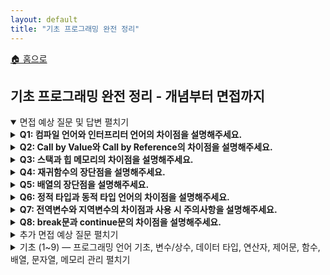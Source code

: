 ```yaml
---
layout: default
title: "기초 프로그래밍 완전 정리"
---
```


<p class="breadcrumb"><a href="/cs_study/home.html">🏠 홈으로</a></p>

<section>
  <h2>기초 프로그래밍 완전 정리 - 개념부터 면접까지</h2>
</section>

<!-- 면접 예상 질문 및 답변 (최상단) -->
<details open>
<summary><span class="accordion-title">면접 예상 질문 및 답변</span> <span class="indicator">펼치기</span></summary>
  <div class="accordion-content">
<details>
    <summary><b>Q1: 컴파일 언어와 인터프리터 언어의 차이점을 설명해주세요.</b></summary>
    <div class="accordion-content">
    <p><b>A:</b> 컴파일 언어는 소스코드를 실행 전에 기계어로 번역하여 실행 파일을 만드는 방식입니다. 실행 속도가 빠르고 배포 시 소스코드가 노출되지 않지만, 플랫폼에 종속적이고 컴파일 시간이 필요합니다. 인터프리터 언어는 코드를 한 줄씩 읽어가며 즉시 실행하는 방식으로, 플랫폼 독립적이고 개발과 테스트가 빠르지만 실행 속도가 상대적으로 느립니다.</p>
    </div>
</details>

<details>
    <summary><b>Q2: Call by Value와 Call by Reference의 차이점을 설명해주세요.</b></summary>
    <div class="accordion-content">
    <p><b>A:</b> Call by Value는 함수 호출 시 인자의 값 자체를 복사해서 전달하는 방식입니다. 함수 내에서 매개변수 값을 변경해도 원본 데이터에는 영향을 주지 않습니다. Call by Reference는 변수의 메모리 주소를 전달하는 방식으로, 함수 내에서 매개변수를 통해 원본 데이터를 직접 수정할 수 있습니다.</p>
    </div>
</details>

<details>
    <summary><b>Q3: 스택과 힙 메모리의 차이점을 설명해주세요.</b></summary>
    <div class="accordion-content">
    <p><b>A:</b> 스택 메모리는 지역변수와 매개변수가 저장되는 영역으로 LIFO 구조를 가지며 자동으로 메모리 관리가 됩니다. 힙 메모리는 동적으로 할당되는 메모리로 객체나 배열 등이 저장되며, 프로그래머가 직접 관리하거나 가비지 컬렉션을 통해 관리됩니다. 스택은 빠르지만 크기가 제한적이고, 힙은 상대적으로 느리지만 큰 메모리 공간을 사용할 수 있습니다.</p>
    </div>
</details>

<details>
    <summary><b>Q4: 재귀함수의 장단점을 설명해주세요.</b></summary>
    <div class="accordion-content">
    <p><b>A:</b> 재귀함수의 장점은 복잡한 문제를 간단하고 직관적으로 해결할 수 있고, 코드가 간결해진다는 점입니다. 단점은 함수 호출이 반복되면서 스택 메모리를 많이 사용하고, 잘못 구현하면 무한루프에 빠질 수 있으며, 일반적으로 반복문보다 성능이 떨어진다는 점입니다.</p>
    </div>
</details>

<details>
    <summary><b>Q5: 배열의 장단점을 설명해주세요.</b></summary>
    <div class="accordion-content">
    <p><b>A:</b> 배열의 장점은 인덱스를 통해 O(1) 시간에 원소에 접근할 수 있고, 메모리를 연속적으로 할당해 캐시 효율성이 좋으며, 메모리 오버헤드가 적다는 점입니다. 단점은 크기가 고정되어 있어 유연성이 떨어지고, 중간에 원소를 삽입하거나 삭제할 때 다른 원소들을 이동시켜야 해서 비효율적이라는 점입니다.</p>
    </div>
</details>

<details>
    <summary><b>Q6: 정적 타입과 동적 타입 언어의 차이점을 설명해주세요.</b></summary>
    <div class="accordion-content">
    <p><b>A:</b> 정적 타입 언어는 변수의 타입을 컴파일 시점에 결정하고 검사하는 언어로, 타입 안정성이 높고 실행 속도가 빠르지만 코드가 상대적으로 복잡합니다. 동적 타입 언어는 실행 시점에 타입이 결정되는 언어로, 코드 작성이 간단하고 유연하지만 런타임 에러 가능성이 있고 실행 속도가 상대적으로 느립니다.</p>
    </div>
</details>

<details>
    <summary><b>Q7: 전역변수와 지역변수의 차이점과 사용 시 주의사항을 설명해주세요.</b></summary>
    <div class="accordion-content">
    <p><b>A:</b> 전역변수는 프로그램 전체에서 접근 가능한 변수로 메모리에 프로그램 시작부터 종료까지 계속 존재합니다. 지역변수는 특정 함수나 블록 내에서만 접근 가능한 변수로 해당 범위를 벗어나면 메모리에서 해제됩니다. 전역변수는 남용하면 코드의 복잡성이 증가하고 디버깅이 어려워지므로, 꼭 필요한 경우가 아니라면 지역변수를 사용하는 것이 좋습니다.</p>
    </div>
</details>

<details>
    <summary><b>Q8: break문과 continue문의 차이점을 설명해주세요.</b></summary>
    <div class="accordion-content">
    <p><b>A:</b> break문은 현재 실행 중인 반복문이나 switch문을 완전히 빠져나가는 제어문입니다. continue문은 현재 반복을 중단하고 다음 반복으로 건너뛰는 제어문으로, 반복문 자체는 계속 실행됩니다.</p>
    </div>
</details>

  </div>
</details>

<!-- 추가 면접 예상 질문 (최상단 두번째) -->
<details>
  <summary><span class="accordion-title">추가 면접 예상 질문</span> <span class="indicator">펼치기</span></summary>
  <div class="accordion-content">
    
<h3>기초 개념</h3>
<details><summary>프로그래밍 패러다임에 대해 설명해주세요.</summary><div class="accordion-content">
<p>프로그래밍 패러다임은 프로그래밍의 관점이나 방식을 의미합니다. 주요 패러다임으로는 절차적 프로그래밍(순차적 명령어 실행), 객체지향 프로그래밍(객체 간 상호작용), 함수형 프로그래밍(함수의 조합), 선언형 프로그래밍(무엇을 할지 선언) 등이 있습니다. 각각은 문제 해결 방식과 코드 구조화 방법이 다르며, 프로젝트 특성에 따라 적절한 패러다임을 선택해야 합니다.</p>
</div></details>

<details><summary>변수명 규칙을 정하는 이유가 무엇인가요?</summary><div class="accordion-content">
<p>변수명 규칙은 코드의 가독성과 유지보수성을 향상시키기 위해서입니다. 일관된 명명 규칙을 따르면 다른 개발자가 코드를 이해하기 쉽고, 변수의 용도를 명확히 파악할 수 있습니다. 또한 예약어 충돌을 방지하고, 컴파일러나 인터프리터가 올바르게 식별할 수 있도록 도와줍니다. 협업 환경에서는 팀의 코딩 컨벤션 통일에도 중요한 역할을 합니다.</p>
</div></details>

<details><summary>상수를 사용하는 이유가 무엇인가요?</summary><div class="accordion-content">
<p>상수를 사용하는 이유는 첫째, 값의 변경을 방지하여 프로그램의 안정성을 높이기 위해서입니다. 둘째, 의미 있는 이름을 부여해 코드 가독성을 향상시킵니다. 셋째, 매직넘버를 제거하여 코드의 의도를 명확히 표현할 수 있습니다. 넷째, 값 변경이 필요한 경우 한 곳에서만 수정하면 되므로 유지보수가 용이합니다.</p></div></details>

<details><summary>타입 캐스팅이란 무엇이고 언제 사용하나요?</summary><div class="accordion-content">
<p>타입 캐스팅은 하나의 데이터 타입을 다른 데이터 타입으로 변환하는 과정입니다. 명시적 캐스팅은 프로그래머가 직접 타입을 변환하는 것이고, 암시적 캐스팅은 시스템이 자동으로 변환하는 것입니다. 서로 다른 타입의 변수 간 연산이 필요할 때, API 호출 시 매개변수 타입이 다를 때, 또는 더 큰 범위의 타입에서 작은 범위로 변환할 때 사용합니다.</p></div></details>

<h3>제어문 및 함수</h3>
<details><summary>for문과 while문의 적절한 사용 시기를 설명해주세요.</summary><div class="accordion-content">
<p>for문은 반복 횟수가 명확할 때 사용하는 것이 적절합니다. 배열 순회, 특정 횟수만큼 반복 실행, 카운터 기반 반복에서 주로 사용됩니다. while문은 조건에 따라 반복 횟수가 달라질 때 사용합니다. 사용자 입력 처리, 파일 끝까지 읽기, 특정 조건 만족까지 대기하는 경우 등에 적합합니다. 코드의 의도를 명확히 전달하는 것이 선택 기준이 되어야 합니다.</p></div></details>

<details><summary>switch문과 if-else문의 성능 차이가 있나요?</summary><div class="accordion-content">
<p>일반적으로 switch문이 if-else문보다 성능이 좋을 수 있습니다. switch문은 점프 테이블을 사용해 O(1) 시간에 해당 케이스로 이동할 수 있지만, if-else문은 조건을 순차적으로 검사해 최악의 경우 O(n) 시간이 걸립니다. 하지만 최신 컴파일러들이 최적화를 수행하므로 실제 성능 차이는 크지 않을 수 있습니다. 성능보다는 코드의 가독성과 유지보수성을 고려해 적절한 구문을 선택하는 것이 중요합니다.</p></div></details>

<details><summary>함수를 사용하는 이유와 장점을 설명해주세요.</summary><div class="accordion-content">
<p>함수를 사용하는 주요 이유는 코드 재사용성 향상입니다. 한 번 작성한 함수를 여러 곳에서 호출할 수 있어 중복 코드를 줄입니다. 또한 프로그램을 작은 단위로 분할하여 복잡성을 관리하고, 각 함수가 특정 기능을 담당하므로 디버깅과 테스트가 쉬워집니다. 함수명을 통해 코드의 의도를 명확히 표현할 수 있고, 팀 개발 시 업무 분담도 용이해집니다.</p></div></details>

<details><summary>매개변수와 인수의 차이점을 설명해주세요.</summary><div class="accordion-content">
<p>매개변수(Parameter)는 함수를 정의할 때 선언하는 변수로, 함수가 받을 값의 형태를 정의합니다. 인수(Argument)는 함수를 호출할 때 실제로 전달하는 값입니다. 즉, 매개변수는 함수 정의 시의 형식적인 변수이고, 인수는 함수 호출 시의 실제 값입니다. 매개변수는 함수 내부에서 지역변수로 동작하며, 인수의 값을 받아 처리합니다.</p></div></details>

<h3>메모리 및 성능</h3>
<details><summary>메모리 누수란 무엇이고 어떻게 방지할 수 있나요?</summary><div class="accordion-content">
<p>메모리 누수는 프로그램이 할당한 메모리를 사용 후 적절히 해제하지 않아 사용 가능한 메모리가 점점 줄어드는 현상입니다. 동적으로 할당한 메모리를 free/delete 하지 않거나, 순환 참조로 가비지 컬렉션이 되지 않을 때 발생합니다. 방지 방법으로는 할당한 메모리는 반드시 해제하고, RAII 패턴이나 스마트 포인터 사용, 메모리 프로파일링 도구 활용, 코드 리뷰를 통한 검증 등이 있습니다.</p></div></details>

<details><summary>가비지 컬렉션이 작동하는 원리를 간단히 설명해주세요.</summary><div class="accordion-content">
<p>가비지 컬렉션은 프로그램에서 더 이상 사용하지 않는 메모리를 자동으로 찾아 해제하는 메커니즘입니다. 주로 루트 객체(전역변수, 스택의 지역변수)에서 시작하여 참조 가능한 모든 객체를 표시하고, 표시되지 않은 객체들을 가비지로 판단해 메모리를 해제합니다. 주요 알고리즘으로는 Mark & Sweep, 참조 카운팅, 세대별 수집 등이 있으며, 각각 장단점이 다릅니다.</p></div></details>

<details><summary>프로그램 성능 최적화를 위해 어떤 점들을 고려해야 하나요?</summary><div class="accordion-content">
<p>먼저 프로파일링을 통해 병목 지점을 파악해야 합니다. 알고리즘과 자료구조 선택이 가장 큰 영향을 미치므로 시간복잡도가 낮은 것을 선택해야 합니다. 메모리 사용량 최적화, 불필요한 연산 제거, 캐싱 활용, 데이터베이스 쿼리 최적화 등도 중요합니다. 하지만 가독성과 유지보수성을 희생하면서까지 최적화하는 것은 지양해야 하며, 실제로 성능 문제가 되는 부분에만 집중적으로 최적화를 적용해야 합니다.</p></div></details>

<h3>실무 관련</h3>
<details><summary>코드 가독성을 높이기 위한 방법들을 제시해주세요.</summary><div class="accordion-content">
<p>의미 있는 변수명과 함수명을 사용하고, 일관된 코딩 컨벤션을 따라야 합니다. 함수는 하나의 기능만 수행하도록 작게 만들고, 적절한 주석을 달되 코드 자체가 설명이 될 수 있도록 작성합니다. 중첩 깊이를 줄이고, 매직넘버 대신 상수를 사용하며, 코드 블록 간 공백을 적절히 활용해 시각적 구분을 명확히 합니다. 복잡한 조건문은 별도 함수로 추출하는 것도 좋은 방법입니다.</p></div></details>

<details><summary>디버깅을 효과적으로 하기 위한 방법은 무엇인가요?</summary><div class="accordion-content">
<p>문제를 재현할 수 있는 최소한의 코드를 작성하고, 디버거를 활용해 단계별로 실행하면서 변수 상태를 확인합니다. 로그를 적절히 활용하여 프로그램 흐름을 추적하고, 단위 테스트를 작성해 함수별로 검증합니다. 코드 리뷰를 통해 다른 시각에서 문제를 바라보고, 문제 해결 과정을 문서화하여 유사한 문제 발생 시 참고할 수 있도록 합니다. 무엇보다 문제를 정확히 정의하고 가정을 검증하는 것이 중요합니다.</p></div></details>

<details><summary>좋은 함수를 작성하기 위한 원칙들을 설명해주세요.</summary><div class="accordion-content">
<p>단일 책임 원칙에 따라 하나의 함수는 하나의 기능만 수행해야 합니다. 함수명은 기능을 명확히 표현하고, 매개변수 개수는 가능한 적게 유지합니다. 사이드 이펙트를 최소화하고, 같은 입력에 대해 항상 같은 출력을 반환하도록 작성합니다. 적절한 길이를 유지하고(보통 20-30줄 이내), 중첩 깊이를 줄여 가독성을 높입니다. 예외 상황에 대한 처리도 포함하고, 함수의 전제 조건과 후행 조건을 명확히 정의합니다.</p></div></details>
  </div>
</details>

<!-- 기초(1~9)를 한 곳의 아코디언으로 묶기 -->
<details>
  <summary><span class="accordion-title">기초 (1~9) — 프로그래밍 언어 기초, 변수/상수, 데이터 타입, 연산자, 제어문, 함수, 배열, 문자열, 메모리 관리</span> <span class="indicator">펼치기</span></summary>
  <div class="accordion-content">

<!-- 1. 프로그래밍 언어 기초 -->
<details>
<summary><b>1. 프로그래밍 언어 기초</b></summary>
<div class="accordion-content">
<h3>1.1 프로그래밍 언어란?</h3>
<p>컴퓨터와 소통하기 위한 언어로, 인간의 논리를 컴퓨터가 이해할 수 있는 형태로 변환해주는 도구입니다.</p>

<h3>1.2 컴파일 vs 인터프리터</h3>
<ul>
    <li><b>컴파일 언어</b>: 전체 소스코드를 미리 기계어로 번역 (C, Java, C++)
    <ul>
        <li>장점: 실행 속도 빠름, 배포 시 소스코드 노출 안됨</li>
        <li>단점: 플랫폼 종속적, 컴파일 시간 필요</li>
    </ul>
    </li>
    <li><b>인터프리터 언어</b>: 코드를 한 줄씩 읽어가며 실행 (Python, JavaScript)
    <ul>
        <li>장점: 플랫폼 독립적, 개발과 테스트가 빠름</li>
        <li>단점: 실행 속도가 상대적으로 느림</li>
    </ul>
    </li>
</ul>

<h3>1.3 정적 vs 동적 타입</h3>
<ul>
    <li><b>정적 타입</b>: 변수 타입을 미리 선언 (Java, C++)</li>
    <li><b>동적 타입</b>: 실행 시 타입이 결정 (Python, JavaScript)</li>
</ul>
</div>
</details>

<!-- 2. 변수와 상수 -->
<details>
<summary><b>2. 변수와 상수</b></summary>
<div class="accordion-content">
<h3>2.1 변수 (Variable)</h3>
<p>값을 저장하는 메모리 공간에 붙인 이름입니다. 프로그램 실행 중 값이 변경될 수 있습니다.</p>

<h3>2.2 상수 (Constant)</h3>
<p>한 번 초기화되면 값을 변경할 수 없는 변수입니다.</p>

<h3>2.3 변수명 규칙</h3>
<ul>
    <li>영문자, 숫자, 언더스코어 사용 가능</li>
    <li>숫자로 시작할 수 없음</li>
    <li>예약어 사용 불가</li>
    <li>camelCase 또는 snake_case 사용</li>
</ul>

<h3>2.4 스코프 (Scope)</h3>
<p>변수가 접근 가능한 범위를 의미합니다.</p>
<ul>
    <li><b>전역 스코프</b>: 프로그램 전체에서 접근 가능</li>
    <li><b>지역 스코프</b>: 특정 함수나 블록 내에서만 접근 가능</li>
</ul>
</div>
</details>

<!-- 3. 데이터 타입 -->
<details>
<summary><b>3. 데이터 타입</b></summary>
<div class="accordion-content">
<h3>3.1 기본 데이터 타입 (Primitive Types)</h3>
<ul>
    <li><b>정수형</b>: int, long (1, 100, -50)</li>
    <li><b>실수형</b>: float, double (3.14, 2.7)</li>
    <li><b>문자형</b>: char ('A', 'z')</li>
    <li><b>불린형</b>: boolean (true, false)</li>
</ul>

<h3>3.2 참조 데이터 타입 (Reference Types)</h3>
<ul>
    <li><b>문자열</b>: String ("Hello", "World")</li>
    <li><b>배열</b>: Array ([1, 2, 3, 4])</li>
    <li><b>객체</b>: Object</li>
</ul>

<h3>3.3 타입 변환</h3>
<ul>
    <li><b>명시적 변환</b>: 프로그래머가 직접 타입 변환</li>
    <li><b>암시적 변환</b>: 시스템이 자동으로 타입 변환</li>
</ul>
</div>
</details>

<!-- 4. 연산자 -->
<details>
<summary><b>4. 연산자</b></summary>
<div class="accordion-content">
<h3>4.1 산술 연산자</h3>
<p><code>+</code> (덧셈), <code>-</code> (뺄셈), <code>*</code> (곱셈), <code>/</code> (나눗셈), <code>%</code> (나머지)</p>

<h3>4.2 비교 연산자</h3>
<p><code>==</code> (같음), <code>!=</code> (다름), <code>&gt;</code> (초과), <code>&lt;</code> (미만), <code>&gt;=</code> (이상), <code>&lt;=</code> (이하)</p>

<h3>4.3 논리 연산자</h3>
<p><code>&amp;&amp;</code> (AND), <code>||</code> (OR), <code>!</code> (NOT)</p>

<h3>4.4 대입 연산자</h3>
<p><code>=</code> (대입), <code>+=</code>, <code>-=</code>, <code>*=</code>, <code>/=</code> (복합 대입)</p>

<h3>4.5 증감 연산자</h3>
<p><code>++</code> (증가), <code>--</code> (감소)</p>
<ul>
    <li><b>전위</b>: <code>++a</code> (값을 먼저 증가시킨 후 사용)</li>
    <li><b>후위</b>: <code>a++</code> (값을 사용한 후 증가)</li>
</ul>
</div>
</details>

<!-- 5. 제어문 -->
<details>
<summary><b>5. 제어문</b></summary>
<div class="accordion-content">
<h3>5.1 조건문 (Conditional Statements)</h3>
<pre><code>if (조건) {
    // 조건이 참일 때 실행
    } else if (다른조건) {
    // 다른 조건이 참일 때 실행
    } else {
    // 모든 조건이 거짓일 때 실행
    }</code></pre>

        <pre><code>switch (변수) {
    case 값1:
        // 실행문
        break;
    case 값2:
        // 실행문
        break;
    default:
        // 기본 실행문
}</code></pre>

<h3>5.2 반복문 (Loop Statements)</h3>
<ul>
    <li><b>for문</b>: 정확한 반복 횟수를 알 때 사용합니다.</li>
    <li><b>while문</b>: 조건이 참인 동안 반복 실행합니다.</li>
    <li><b>do-while문</b>: 최소 한 번은 실행하고 조건을 검사합니다.</li>
</ul>

<h3>5.3 제어문 키워드</h3>
<ul>
    <li><b>break</b>: 반복문 탈출</li>
    <li><b>continue</b>: 현재 반복을 건너뛰고 다음 반복 진행</li>
</ul>
</div>
</details>

<!-- 6. 함수 -->
<details>
<summary><b>6. 함수 (Function)</b></summary>
<div class="accordion-content">
<h3>6.1 함수의 정의</h3>
<p>특정 작업을 수행하는 코드 블록으로, 재사용 가능한 코드 단위입니다.</p>

<h3>6.2 함수의 구성 요소</h3>
<ul>
    <li><b>함수명</b>: 함수를 식별하는 이름</li>
    <li><b>매개변수</b>: 함수에 전달되는 값</li>
    <li><b>반환값</b>: 함수가 실행 후 돌려주는 값</li>
    <li><b>함수 몸체</b>: 실제 실행되는 코드</li>
</ul>

<h3>6.3 함수의 장점</h3>
<ul>
    <li>코드 재사용성 향상</li>
    <li>프로그램 구조화</li>
    <li>디버깅 용이</li>
    <li>유지보수 편의성</li>
</ul>

<h3>6.4 매개변수 전달 방식</h3>
<ul>
    <li><b>Call by Value</b>: 값 자체를 복사해서 전달</li>
    <li><b>Call by Reference</b>: 메모리 주소를 전달</li>
</ul>

<h3>6.5 재귀 함수 (Recursive Function)</h3>
<p>함수가 자기 자신을 호출하는 함수입니다.</p>
<ul>
    <li><b>기저 조건</b>: 재귀 호출을 멈추는 조건 (필수)</li>
    <li><b>재귀 호출</b>: 자기 자신을 호출하는 부분</li>
</ul>
</div>
</details>

<!-- 7. 배열 -->
<details>
<summary><b>7. 배열 (Array)</b></summary>
<div class="accordion-content">
<h3>7.1 배열의 정의</h3>
<p>같은 타입의 여러 데이터를 연속된 메모리 공간에 저장하는 자료구조입니다.</p>

<h3>7.2 배열의 특징</h3>
<ul>
    <li>인덱스를 통한 빠른 접근 (O(1))</li>
    <li>메모리 효율적 저장</li>
    <li>크기가 고정적 (정적 배열의 경우)</li>
    <li>연속된 메모리 할당</li>
</ul>

<h3>7.3 다차원 배열</h3>
<ul>
    <li><b>1차원 배열</b>: 일렬로 나열된 데이터</li>
    <li><b>2차원 배열</b>: 행과 열로 구성된 테이블 형태</li>
    <li><b>3차원 이상</b>: 더 복잡한 차원 구조</li>
</ul>
</div>
</details>

<!-- 8. 문자열 -->
<details>
<summary><b>8. 문자열 (String)</b></summary>
<div class="accordion-content">
<h3>8.1 문자열의 특징</h3>
<ul>
    <li>문자들의 연속된 집합</li>
    <li>대부분 언어에서 불변(Immutable) 객체</li>
    <li>다양한 조작 메서드 제공</li>
</ul>

<h3>8.2 문자열 처리 연산</h3>
<ul>
    <li>연결(Concatenation)</li>
    <li>부분 문자열 추출(Substring)</li>
    <li>길이 계산(Length)</li>
    <li>검색(Search)</li>
    <li>치환(Replace)</li>
</ul>
</div>
</details>

<!-- 9. 메모리 관리 -->
<details>
<summary><b>9. 메모리 관리</b></summary>
<div class="accordion-content">
<h3>9.1 스택 메모리</h3>
<ul>
    <li>지역 변수, 매개변수 저장</li>
    <li>LIFO(Last In First Out) 구조</li>
    <li>자동 메모리 관리</li>
    <li>크기가 제한적</li>
</ul>

<h3>9.2 힙 메모리</h3>
<ul>
    <li>동적으로 할당되는 메모리</li>
    <li>객체, 배열 등이 저장</li>
    <li>수동 또는 가비지 컬렉션으로 관리</li>
    <li>상대적으로 큰 메모리 공간</li>
</ul>

<h3>9.3 가비지 컬렉션</h3>
<p>더 이상 사용하지 않는 메모리를 자동으로 해제하는 메커니즘입니다.</p>
</div>
</details>

  </div>
</details>
